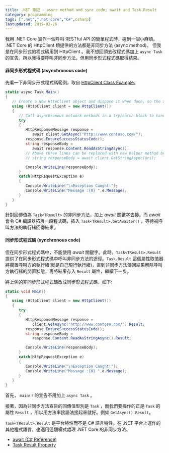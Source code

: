 ```yaml
---
title: .NET 筆記 - async method and sync code; await and Task.Result
category: programming
tags: [".net",".net core","C#",csharp]
lastupdated: 2019-03-26
---
```


我用 .NET Core 實作一個呼叫 RESTful API 的簡單程式時，碰到一個小麻煩。 .NET Core 的 HttpClient 類提供的方法都是非同步方法 (async method)。
但我是在同步形式的程式碼用到 HttpClient 。我不想回頭去改程式碼加上 `async Task` 的宣告。所以我得要呼叫非同步方法，但用同步形式程式碼取得結果。

<!--more-->

#### 非同步形式程式碼 (asynchronous code)

先看一下非同步形式程式碼範例，取自 [HttpClient Class Example](https://docs.microsoft.com/zh-tw/dotnet/api/system.net.http.httpclient?view=netcore-2.2)。

```csharp
static async Task Main()
{
   // Create a New HttpClient object and dispose it when done, so the app doesn't leak resources
   using (HttpClient client = new HttpClient())
   {
      // Call asynchronous network methods in a try/catch block to handle exceptions
      try
      {
         HttpResponseMessage response = 
            await client.GetAsync("http://www.contoso.com/");
         response.EnsureSuccessStatusCode();
         string responseBody = 
            await response.Content.ReadAsStringAsync();
         // Above three lines can be replaced with new helper method below
         // string responseBody = await client.GetStringAsync(uri);

         Console.WriteLine(responseBody);
      }  
      catch(HttpRequestException e)
      {
         Console.WriteLine("\nException Caught!");
         Console.WriteLine("Message :{0} ",e.Message);
      }
   }
}
```

針對回傳值為 `Task<TResult>` 的非同步方法，加上 *await*  關鍵字去接。而 *await* 會令 C# 編譯器拓展一段程式碼，插入 `Task<TResult>.GetAwaiter()` ，等待被呼叫方法的執行緒回傳結果。

#### 同步形式程式碼 (synchronous code)

但在同步形式程式碼中，不能使用 *await* 關鍵字。此時，`Task<TResult>.Result` 提供了在同步形式程式碼中呼叫非同步方法的途徑。`Task.Result` 這個屬性取值器將擱置呼叫方的執行緒(就是自己現行執行緒)，直到非同步方法傳回結果解除呼叫方執行緒的閒置狀態，再將結果存入 `Result` 屬性，繼續下一步。

將上例的非同步形式程式碼改成同步形式程式碼，如下:

```csharp
static void Main()
{
   using (HttpClient client = new HttpClient())
   {
      try
      {
         HttpResponseMessage response = 
            client.GetAsync("http://www.contoso.com/").Result;
         response.EnsureSuccessStatusCode();
         string responseBody = 
            response.Content.ReadAsStringAsync().Result;

         Console.WriteLine(responseBody);
      }  
      catch(HttpRequestException e)
      {
         Console.WriteLine("\nException Caught!");
         Console.WriteLine("Message :{0} ",e.Message);
      }
   }
}
```

首先， `main()` 的宣告不用加上 `async Task` 。

接著，因為非同步方法宣告的回傳值型別是 `Task` ，而我們要操作的正是 `Task` 的屬性 `Result` ，所以用方法串接語法接起來就好。例如 `GetAsync().Result`。

`Task<TResult>.Result` 是平台特性而不是 C# 語言特性。在 .NET 平台上運作的其他程式語言，也適用這個模式處理 .NET Core 的非同步方法。

+ [await (C# Reference)](https://docs.microsoft.com/zh-tw/dotnet/csharp/language-reference/keywords/await)
+ [Task.Result Property](https://docs.microsoft.com/zh-tw/dotnet/api/system.threading.tasks.task-1.result?view=netcore-2.2)
